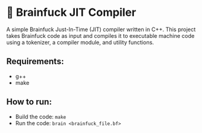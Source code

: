 # 🧠 Brainfuck JIT Compiler

A simple Brainfuck Just-In-Time (JIT) compiler written in C++. This project takes Brainfuck code as input and compiles it to executable machine code using a tokenizer, a compiler module, and utility functions.

## Requirements:
-   g++
-   make
    
## How to run:
- Build the code: `make`
- Run the code: `brain <brainfuck_file.bf>`
	
